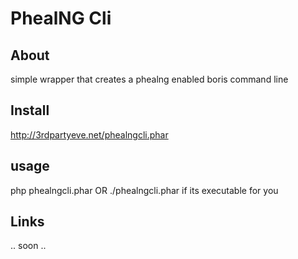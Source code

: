 # PhealNG Cli
## About
simple wrapper that creates a phealng enabled boris command line

## Install
http://3rdpartyeve.net/phealngcli.phar

## usage
php phealngcli.phar OR ./phealngcli.phar if its executable for you

## Links
.. soon ..
